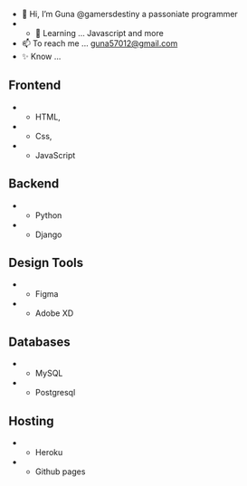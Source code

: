 - 👋 Hi, I’m  Guna @gamersdestiny a passoniate programmer
- - 🌱 Learning ... Javascript and more
- 📫 To reach me ... guna57012@gmail.com
- ✨ Know ...
 ## Frontend
-   * HTML,
-   * Css,
-   * JavaScript
## Backend
-   * Python
-   * Django
## Design Tools
-   * Figma
-   * Adobe XD
## Databases
-   * MySQL
-   * Postgresql
## Hosting
-   * Heroku
-   * Github pages
